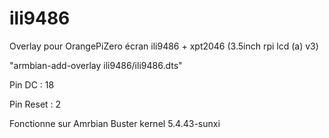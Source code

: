 # ili9486
Overlay pour OrangePiZero écran ili9486 + xpt2046 (3.5inch rpi lcd (a) v3)



"armbian-add-overlay ili9486/ili9486.dts"

Pin DC : 18

Pin Reset : 2

Fonctionne sur Amrbian Buster kernel 5.4.43-sunxi
